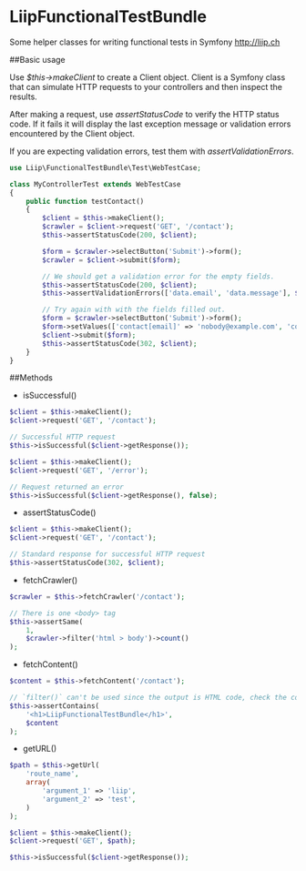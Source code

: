 LiipFunctionalTestBundle
========================

Some helper classes for writing functional tests in Symfony http://liip.ch

##Basic usage

Use *$this->makeClient* to create a Client object. Client is a Symfony class that can simulate HTTP requests to your controllers and then inspect the results. 

After making a request, use *assertStatusCode* to verify the HTTP status code. If it fails it will display the last exception message or validation errors encountered by the Client object.

If you are expecting validation errors, test them with *assertValidationErrors*.

```php
use Liip\FunctionalTestBundle\Test\WebTestCase;

class MyControllerTest extends WebTestCase
{
    public function testContact()
    {
        $client = $this->makeClient();
        $crawler = $client->request('GET', '/contact');
        $this->assertStatusCode(200, $client);

        $form = $crawler->selectButton('Submit')->form();
        $crawler = $client->submit($form);

        // We should get a validation error for the empty fields.
        $this->assertStatusCode(200, $client);
        $this->assertValidationErrors(['data.email', 'data.message'], $client->getContainer());

        // Try again with with the fields filled out.
        $form = $crawler->selectButton('Submit')->form();
        $form->setValues(['contact[email]' => 'nobody@example.com', 'contact[message]' => 'Hello']);
        $client->submit($form);
        $this->assertStatusCode(302, $client);
    }
}
```

##Methods

- isSuccessful()

```php
$client = $this->makeClient();
$client->request('GET', '/contact');

// Successful HTTP request
$this->isSuccessful($client->getResponse());
```

```php
$client = $this->makeClient();
$client->request('GET', '/error');

// Request returned an error
$this->isSuccessful($client->getResponse(), false);
```

- assertStatusCode()

```php
$client = $this->makeClient();
$client->request('GET', '/contact');

// Standard response for successful HTTP request
$this->assertStatusCode(302, $client);
```

- fetchCrawler()

```php
$crawler = $this->fetchCrawler('/contact');

// There is one <body> tag
$this->assertSame(
    1,
    $crawler->filter('html > body')->count()
);
```

- fetchContent()

```php
$content = $this->fetchContent('/contact');

// `filter()` can't be used since the output is HTML code, check the content directly
$this->assertContains(
    '<h1>LiipFunctionalTestBundle</h1>',
    $content
);
```

- getURL()

```php
$path = $this->getUrl(
    'route_name',
    array(
        'argument_1' => 'liip',
        'argument_2' => 'test',
    )
);

$client = $this->makeClient();
$client->request('GET', $path);

$this->isSuccessful($client->getResponse());
```
